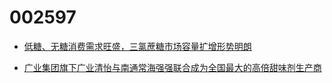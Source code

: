 # 002597

+ [低糖、无糖消费需求旺盛，三氯蔗糖市场容量扩增形势明朗](http://www.cnfood114.com/index.php?a=shows&catid=3&id=1055)

+ [广业集团旗下广业清怡与南通常海强强联合成为全国最大的高倍甜味剂生产商](http://zwgk.gd.gov.cn/758336165/201705/t20170517_705819.html)
